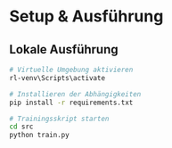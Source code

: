 # Setup & Ausführung

## Lokale Ausführung

```bash
# Virtuelle Umgebung aktivieren
rl-venv\Scripts\activate

# Installieren der Abhängigkeiten
pip install -r requirements.txt

# Trainingsskript starten
cd src
python train.py
